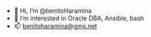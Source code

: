- 👋 Hi, I’m @benitoHaramina
- 👀 I’m interested in Oracle DBA, Ansible, bash
- 📫 benitoharamina@gmx.net

<!---
benitoHaramina/benitoHaramina is a ✨ special ✨ repository because its `README.md` (this file) appears on your GitHub profile.
You can click the Preview link to take a look at your changes.
--->
